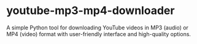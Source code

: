 # youtube-mp3-mp4-downloader
A simple Python tool for downloading YouTube videos in MP3 (audio) or MP4 (video) format with user-friendly interface and high-quality options.
